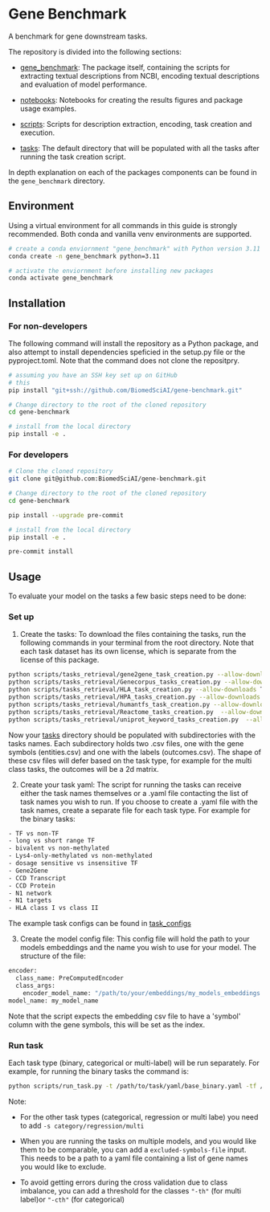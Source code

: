 # Gene Benchmark

A benchmark for gene downstream tasks.

The repository is divided into the following sections:

* [gene_benchmark](./gene_benchmark/): The package itself, containing the scripts for extracting textual descriptions from NCBI, encoding textual descriptions and evaluation of model performance.

* [notebooks](./notebooks/): Notebooks for creating the results figures and package usage examples.

* [scripts](./scripts/): Scripts for description extraction, encoding, task creation and execution.

* [tasks](./tasks/): The default directory that will be populated with all the tasks after running the task creation script.

In depth explanation on each of the packages components can be found in the `gene_benchmark` directory.


## Environment

Using a virtual environment for all commands in this guide is strongly recommended.
Both conda and vanilla venv environments are supported.

```sh
# create a conda enviornment "gene_benchmark" with Python version 3.11
conda create -n gene_benchmark python=3.11

# activate the enviornment before installing new packages
conda activate gene_benchmark
```

## Installation

### For non-developers
The following command will install the repository as a Python package, and also attempt to install dependencies speficied in the setup.py file or the pyproject.toml. Note that the command does not clone the repositpry.

```sh
# assuming you have an SSH key set up on GitHub
# this
pip install "git+ssh://github.com/BiomedSciAI/gene-benchmark.git"

# Change directory to the root of the cloned repository
cd gene-benchmark

# install from the local directory
pip install -e .
```

### For developers


```sh
# Clone the cloned repository
git clone git@github.com:BiomedSciAI/gene-benchmark.git

# Change directory to the root of the cloned repository
cd gene-benchmark

pip install --upgrade pre-commit

# install from the local directory
pip install -e .

pre-commit install
```

## Usage

To evaluate your model on the tasks a few basic steps need to be done:
### Set up
1. Create the tasks: To download the files containing the tasks, run the following commands in your terminal from the root directory. Note that each task dataset has its own license, which is separate from the license of this package.
```sh
python scripts/tasks_retrieval/gene2gene_task_creation.py --allow-downloads True
python scripts/tasks_retrieval/Genecorpus_tasks_creation.py --allow-downloads True
python scripts/tasks_retrieval/HLA_task_creation.py --allow-downloads True
python scripts/tasks_retrieval/HPA_tasks_creation.py --allow-downloads True
python scripts/tasks_retrieval/humantfs_task_creation.py --allow-downloads True
python scripts/tasks_retrieval/Reactome_tasks_creation.py  --allow-downloads True
python scripts/tasks_retrieval/uniprot_keyword_tasks_creation.py  --allow-downloads True
```
Now your [tasks](./tasks/) directory should be populated with subdirectories with the tasks names. Each subdirectory holds two .csv files, one with the gene symbols (entities.csv) and one with the labels (outcomes.csv). The shape of these csv files will defer based on the task type, for example for the multi class tasks, the outcomes will be a 2d matrix.

2. Create your task yaml: The script for running the tasks can receive either the task names themselves or a .yaml file contacting the list of task names you wish to run. If you choose to create a .yaml file with the task names, create a separate file for each task type. For example for the binary tasks:

```sh
- TF vs non-TF
- long vs short range TF
- bivalent vs non-methylated
- Lys4-only-methylated vs non-methylated
- dosage sensitive vs insensitive TF
- Gene2Gene
- CCD Transcript
- CCD Protein
- N1 network
- N1 targets
- HLA class I vs class II
```
The example task configs can be found in [task_configs](./scripts/task_configs/)

3. Create the model config file: This config file will hold the path to your models embeddings and the name you wish to use for your model. The structure of the file:
```sh
encoder:
  class_name: PreComputedEncoder
  class_args:
    encoder_model_name: "/path/to/your/embeddings/my_models_embeddings.csv"
model_name: my_model_name
```
Note that the script expects the embedding csv file to have a 'symbol' column with the gene symbols, this will be set as the index.

### Run task
Each task type (binary, categorical or multi-label) will be run separately.
For example, for running the binary tasks the command is:

```sh
python scripts/run_task.py -t /path/to/task/yaml/base_binary.yaml -tf /tasks -m /path/to/model/config/model.yaml --output-file-name binary_tasks.csv
```
Note:
* For the other task types (categorical, regression or multi labe) you need to add `-s category/regression/multi`

* When you are running the tasks on multiple models, and you would like them to be comparable, you can add a `excluded-symbols-file` input. This needs to be a path to a yaml file containing a list of gene names you would like to exclude.

* To avoid getting errors during the cross validation due to class imbalance, you can add a threshold for the classes `"-th"` (for multi label)or `"-cth"` (for categorical)
